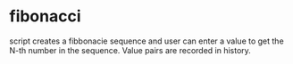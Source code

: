 # fibonacci 
script creates a fibbonacie sequence and user can enter a value to get the N-th number in the sequence. Value pairs are recorded in history.

